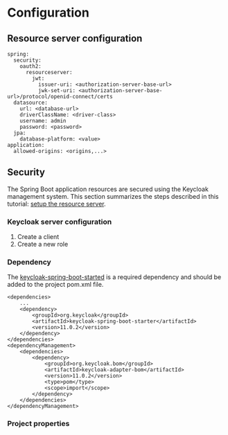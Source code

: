 # Configuration

## Resource server configuration

```text
spring:
  security:
    oauth2:
      resourceserver:
        jwt:
          issuer-uri: <authorization-server-base-url>
          jwk-set-uri: <authorization-server-base-url>/protocol/openid-connect/certs
  datasource:
    url: <database-url>
    driverClassName: <driver-class>
    username: admin
    password: <password>
  jpa:
    database-platform: <value>
application:
  allowed-origins: <origins,...>
```

## Security

The Spring Boot application resources are secured using the Keycloak management system. This section summarizes the steps described in this tutorial: [setup the resource server](https://www.baeldung.com/spring-boot-keycloak).

### Keycloak server configuration

1. Create a client
2. Create a new role

### Dependency

The [keycloak-spring-boot-started](https://mvnrepository.com/artifact/org.keycloak/keycloak-spring-boot-starter) is a required dependency and should be added to the project pom.xml file.

```text
<dependencies>
    ...
    <dependency>
        <groupId>org.keycloak</groupId>
        <artifactId>keycloak-spring-boot-starter</artifactId>
        <version>11.0.2</version>
    </dependency>
</dependencies>
<dependencyManagement>
    <dependencies>
        <dependency>
            <groupId>org.keycloak.bom</groupId>
            <artifactId>keycloak-adapter-bom</artifactId>
            <version>11.0.2</version>
            <type>pom</type>
            <scope>import</scope>
        </dependency>
    </dependencies>
</dependencyManagement>
```

### Project properties



